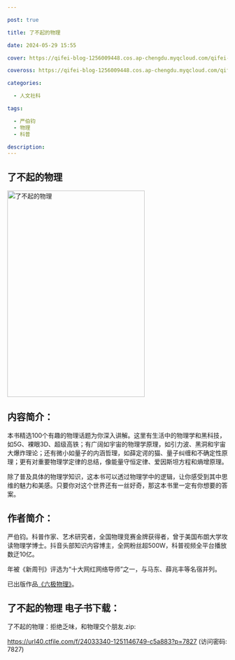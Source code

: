 ```yaml
---

post: true

title: 了不起的物理

date: 2024-05-29 15:55

cover: https://qifei-blog-1256009448.cos.ap-chengdu.myqcloud.com/qifei-blog/65770b90c458853aefcc8408.jpg

coveross: https://qifei-blog-1256009448.cos.ap-chengdu.myqcloud.com/qifei-blog/65770b90c458853aefcc8408.jpg

categories:

  - 人文社科

tags:

  - 严伯钧
  - 物理
  - 科普

description:
---
```


## 了不起的物理
<img alt="了不起的物理 " class="aligncenter loaded" data-was-processed="true" decoding="async" fetchpriority="high" height="471" src="https://qifei-blog-1256009448.cos.ap-chengdu.myqcloud.com/qifei-blog/65770b90c458853aefcc8408.jpg " style="cursor: zoom-in;" width="314"/>

## 内容简介：

本书精选100个有趣的物理话题为你深入讲解。这里有生活中的物理学和黑科技，如5G、裸眼3D、超级高铁；有广阔如宇宙的物理学原理，如引力波、黑洞和宇宙大爆炸理论；还有微小如量子的内涵哲理，如薛定谔的猫、量子纠缠和不确定性原理；更有对重要物理学定律的总结，像能量守恒定律、爱因斯坦方程和熵增原理。

除了普及具体的物理学知识，这本书可以透过物理学中的逻辑，让你感受到其中思维的魅力和美感。只要你对这个世界还有一丝好奇，那这本书里一定有你想要的答案。

## 作者简介：

严伯钧。科普作家、艺术研究者，全国物理竞赛金牌获得者，曾于美国布朗大学攻读物理学博士。抖音头部知识内容博主，全网粉丝超500W，科普视频全平台播放数迂10亿。

年被《新周刊》评选为“十大网红网络导师”之一，与马东、薛兆丰等名宿并列。

已出版作品<a href="https://www.huibooks.com/3366.html">《六极物理》</a>。

## 了不起的物理 电子书下载：

了不起的物理：拒绝乏味，和物理交个朋友.zip: 

https://url40.ctfile.com/f/24033340-1251146749-c5a883?p=7827 (访问密码: 7827)
